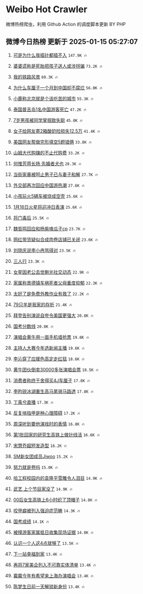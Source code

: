 # Weibo Hot Crawler 



微博热榜爬虫，利用 Github Action 的调度脚本更新 BY PHP 


## 微博今日热榜 更新于 2025-01-15 05:27:07 
1. [可是为什么我插针都插不入](https://s.weibo.com/weibo?q=%23%E5%8F%AF%E6%98%AF%E4%B8%BA%E4%BB%80%E4%B9%88%E6%88%91%E6%8F%92%E9%92%88%E9%83%BD%E6%8F%92%E4%B8%8D%E5%85%A5%23&t=31&band_rank=1&Refer=top) `147.9K 🔥` 

1. [婆婆谎称是死胎把孩子送人或涉拐骗](https://s.weibo.com/weibo?q=%23%E5%A9%86%E5%A9%86%E8%B0%8E%E7%A7%B0%E6%98%AF%E6%AD%BB%E8%83%8E%E6%8A%8A%E5%AD%A9%E5%AD%90%E9%80%81%E4%BA%BA%E6%88%96%E6%B6%89%E6%8B%90%E9%AA%97%23&t=31&band_rank=2&Refer=top) `73.2K 🔥` 

1. [我的铁路风景](https://s.weibo.com/weibo?q=%23%E6%88%91%E7%9A%84%E9%93%81%E8%B7%AF%E9%A3%8E%E6%99%AF%23&t=31&band_rank=3&Refer=top) `60.3K 🔥` 

1. [为什么车厘子一个月到中国却不腐烂](https://s.weibo.com/weibo?q=%23%E4%B8%BA%E4%BB%80%E4%B9%88%E8%BD%A6%E5%8E%98%E5%AD%90%E4%B8%80%E4%B8%AA%E6%9C%88%E5%88%B0%E4%B8%AD%E5%9B%BD%E5%8D%B4%E4%B8%8D%E8%85%90%E7%83%82%23&t=31&band_rank=4&Refer=top) `56.0K 🔥` 

1. [小鹿称北京就是个该吃苦的城市](https://s.weibo.com/weibo?q=%23%E5%B0%8F%E9%B9%BF%E7%A7%B0%E5%8C%97%E4%BA%AC%E5%B0%B1%E6%98%AF%E4%B8%AA%E8%AF%A5%E5%90%83%E8%8B%A6%E7%9A%84%E5%9F%8E%E5%B8%82%23&t=31&band_rank=5&Refer=top) `55.3K 🔥` 

1. [泰国普吉岛1名中国游客死亡](https://s.weibo.com/weibo?q=%23%E6%B3%B0%E5%9B%BD%E6%99%AE%E5%90%89%E5%B2%9B1%E5%90%8D%E4%B8%AD%E5%9B%BD%E6%B8%B8%E5%AE%A2%E6%AD%BB%E4%BA%A1%23&t=31&band_rank=6&Refer=top) `47.2K 🔥` 

1. [7岁男孩被同学掌掴致失聪](https://s.weibo.com/weibo?q=%237%E5%B2%81%E7%94%B7%E5%AD%A9%E8%A2%AB%E5%90%8C%E5%AD%A6%E6%8E%8C%E6%8E%B4%E8%87%B4%E5%A4%B1%E8%81%AA%23&t=31&band_rank=7&Refer=top) `45.0K 🔥` 

1. [女子给网友寄2箱酸奶险损失12.5万](https://s.weibo.com/weibo?q=%23%E5%A5%B3%E5%AD%90%E7%BB%99%E7%BD%91%E5%8F%8B%E5%AF%842%E7%AE%B1%E9%85%B8%E5%A5%B6%E9%99%A9%E6%8D%9F%E5%A4%B112.5%E4%B8%87%23&t=31&band_rank=8&Refer=top) `41.4K 🔥` 

1. [美国网友帮做完形填空5题错俩](https://s.weibo.com/weibo?q=%23%E7%BE%8E%E5%9B%BD%E7%BD%91%E5%8F%8B%E5%B8%AE%E5%81%9A%E5%AE%8C%E5%BD%A2%E5%A1%AB%E7%A9%BA5%E9%A2%98%E9%94%99%E4%BF%A9%23&t=31&band_rank=9&Refer=top) `33.8K 🔥` 

1. [山姆大代购赚的不止代购费](https://s.weibo.com/weibo?q=%23%E5%B1%B1%E5%A7%86%E5%A4%A7%E4%BB%A3%E8%B4%AD%E8%B5%9A%E7%9A%84%E4%B8%8D%E6%AD%A2%E4%BB%A3%E8%B4%AD%E8%B4%B9%23&t=31&band_rank=10&Refer=top) `33.2K 🔥` 

1. [何惟芳蒋长扬 先婚者犬也](https://s.weibo.com/weibo?q=%E4%BD%95%E6%83%9F%E8%8A%B3%E8%92%8B%E9%95%BF%E6%89%AC%20%E5%85%88%E5%A9%9A%E8%80%85%E7%8A%AC%E4%B9%9F&t=31&band_rank=11&Refer=top) `28.3K 🔥` 

1. [当街家暴被呵止男子已与妻子和解](https://s.weibo.com/weibo?q=%23%E5%BD%93%E8%A1%97%E5%AE%B6%E6%9A%B4%E8%A2%AB%E5%91%B5%E6%AD%A2%E7%94%B7%E5%AD%90%E5%B7%B2%E4%B8%8E%E5%A6%BB%E5%AD%90%E5%92%8C%E8%A7%A3%23&t=31&band_rank=12&Refer=top) `27.7K 🔥` 

1. [外交部再次回应中国游热潮](https://s.weibo.com/weibo?q=%23%E5%A4%96%E4%BA%A4%E9%83%A8%E5%86%8D%E6%AC%A1%E5%9B%9E%E5%BA%94%E4%B8%AD%E5%9B%BD%E6%B8%B8%E7%83%AD%E6%BD%AE%23&t=31&band_rank=13&Refer=top) `27.6K 🔥` 

1. [小孩玩火5辆车被烧成空壳](https://s.weibo.com/weibo?q=%23%E5%B0%8F%E5%AD%A9%E7%8E%A9%E7%81%AB5%E8%BE%86%E8%BD%A6%E8%A2%AB%E7%83%A7%E6%88%90%E7%A9%BA%E5%A3%B3%23&t=31&band_rank=14&Refer=top) `25.6K 🔥` 

1. [1月16日火星将迎冲日表演](https://s.weibo.com/weibo?q=%231%E6%9C%8816%E6%97%A5%E7%81%AB%E6%98%9F%E5%B0%86%E8%BF%8E%E5%86%B2%E6%97%A5%E8%A1%A8%E6%BC%94%23&t=31&band_rank=15&Refer=top) `25.6K 🔥` 

1. [将门毒后](https://s.weibo.com/weibo?q=%E5%B0%86%E9%97%A8%E6%AF%92%E5%90%8E&t=31&band_rank=16&Refer=top) `25.5K 🔥` 

1. [魏哲鸣回应和杨紫嗑瓜子cp](https://s.weibo.com/weibo?q=%E9%AD%8F%E5%93%B2%E9%B8%A3%E5%9B%9E%E5%BA%94%E5%92%8C%E6%9D%A8%E7%B4%AB%E5%97%91%E7%93%9C%E5%AD%90cp&t=31&band_rank=17&Refer=top) `23.7K 🔥` 

1. [网红带货疑似合成肉卷店铺已关闭](https://s.weibo.com/weibo?q=%23%E7%BD%91%E7%BA%A2%E5%B8%A6%E8%B4%A7%E7%96%91%E4%BC%BC%E5%90%88%E6%88%90%E8%82%89%E5%8D%B7%E5%BA%97%E9%93%BA%E5%B7%B2%E5%85%B3%E9%97%AD%23&t=31&band_rank=18&Refer=top) `23.6K 🔥` 

1. [刘晓庆说李小冉骂得对](https://s.weibo.com/weibo?q=%23%E5%88%98%E6%99%93%E5%BA%86%E8%AF%B4%E6%9D%8E%E5%B0%8F%E5%86%89%E9%AA%82%E5%BE%97%E5%AF%B9%23&t=31&band_rank=19&Refer=top) `23.5K 🔥` 

1. [三人行](https://s.weibo.com/weibo?q=%E4%B8%89%E4%BA%BA%E8%A1%8C&t=31&band_rank=20&Refer=top) `23.3K 🔥` 

1. [女星因老公去世删光社交动态](https://s.weibo.com/weibo?q=%23%E5%A5%B3%E6%98%9F%E5%9B%A0%E8%80%81%E5%85%AC%E5%8E%BB%E4%B8%96%E5%88%A0%E5%85%89%E7%A4%BE%E4%BA%A4%E5%8A%A8%E6%80%81%23&t=31&band_rank=21&Refer=top) `22.9K 🔥` 

1. [家属称景德镇车祸死者父母重度抑郁](https://s.weibo.com/weibo?q=%23%E5%AE%B6%E5%B1%9E%E7%A7%B0%E6%99%AF%E5%BE%B7%E9%95%87%E8%BD%A6%E7%A5%B8%E6%AD%BB%E8%80%85%E7%88%B6%E6%AF%8D%E9%87%8D%E5%BA%A6%E6%8A%91%E9%83%81%23&t=31&band_rank=22&Refer=top) `22.3K 🔥` 

1. [太好了是免费外教作业有救了](https://s.weibo.com/weibo?q=%23%E5%A4%AA%E5%A5%BD%E4%BA%86%E6%98%AF%E5%85%8D%E8%B4%B9%E5%A4%96%E6%95%99%E4%BD%9C%E4%B8%9A%E6%9C%89%E6%95%91%E4%BA%86%23&t=31&band_rank=23&Refer=top) `22.2K 🔥` 

1. [79只羊是我家的存折](https://s.weibo.com/weibo?q=%2379%E5%8F%AA%E7%BE%8A%E6%98%AF%E6%88%91%E5%AE%B6%E7%9A%84%E5%AD%98%E6%8A%98%23&t=31&band_rank=24&Refer=top) `21.4K 🔥` 

1. [拜登告别演说自夸令美国更强大](https://s.weibo.com/weibo?q=%23%E6%8B%9C%E7%99%BB%E5%91%8A%E5%88%AB%E6%BC%94%E8%AF%B4%E8%87%AA%E5%A4%B8%E4%BB%A4%E7%BE%8E%E5%9B%BD%E6%9B%B4%E5%BC%BA%E5%A4%A7%23&t=31&band_rank=25&Refer=top) `20.8K 🔥` 

1. [国考分数线](https://s.weibo.com/weibo?q=%E5%9B%BD%E8%80%83%E5%88%86%E6%95%B0%E7%BA%BF&t=31&band_rank=26&Refer=top) `20.0K 🔥` 

1. [演唱会黄牛用一面手机墙抢票](https://s.weibo.com/weibo?q=%23%E6%BC%94%E5%94%B1%E4%BC%9A%E9%BB%84%E7%89%9B%E7%94%A8%E4%B8%80%E9%9D%A2%E6%89%8B%E6%9C%BA%E5%A2%99%E6%8A%A2%E7%A5%A8%23&t=31&band_rank=27&Refer=top) `19.8K 🔥` 

1. [主持人大赛今年选新闻主播](https://s.weibo.com/weibo?q=%23%E4%B8%BB%E6%8C%81%E4%BA%BA%E5%A4%A7%E8%B5%9B%E4%BB%8A%E5%B9%B4%E9%80%89%E6%96%B0%E9%97%BB%E4%B8%BB%E6%92%AD%23&t=31&band_rank=28&Refer=top) `19.6K 🔥` 

1. [李沁穿了应援色高定走红毯](https://s.weibo.com/weibo?q=%23%E6%9D%8E%E6%B2%81%E7%A9%BF%E4%BA%86%E5%BA%94%E6%8F%B4%E8%89%B2%E9%AB%98%E5%AE%9A%E8%B5%B0%E7%BA%A2%E6%AF%AF%23&t=31&band_rank=29&Refer=top) `18.6K 🔥` 

1. [黄牛团伙倒卖30000多张演唱会票](https://s.weibo.com/weibo?q=%23%E9%BB%84%E7%89%9B%E5%9B%A2%E4%BC%99%E5%80%92%E5%8D%9630000%E5%A4%9A%E5%BC%A0%E6%BC%94%E5%94%B1%E4%BC%9A%E7%A5%A8%23&t=31&band_rank=30&Refer=top) `18.5K 🔥` 

1. [消费者称终于舍得买4J车厘子](https://s.weibo.com/weibo?q=%23%E6%B6%88%E8%B4%B9%E8%80%85%E7%A7%B0%E7%BB%88%E4%BA%8E%E8%88%8D%E5%BE%97%E4%B9%B04J%E8%BD%A6%E5%8E%98%E5%AD%90%23&t=31&band_rank=31&Refer=top) `17.8K 🔥` 

1. [李昀锐冰湖重生高马尾骑马路透](https://s.weibo.com/weibo?q=%23%E6%9D%8E%E6%98%80%E9%94%90%E5%86%B0%E6%B9%96%E9%87%8D%E7%94%9F%E9%AB%98%E9%A9%AC%E5%B0%BE%E9%AA%91%E9%A9%AC%E8%B7%AF%E9%80%8F%23&t=31&band_rank=32&Refer=top) `17.8K 🔥` 

1. [丁禹兮直播](https://s.weibo.com/weibo?q=%23%E4%B8%81%E7%A6%B9%E5%85%AE%E7%9B%B4%E6%92%AD%23&t=31&band_rank=33&Refer=top) `17.3K 🔥` 

1. [反复啃指甲是种心理障碍](https://s.weibo.com/weibo?q=%23%E5%8F%8D%E5%A4%8D%E5%95%83%E6%8C%87%E7%94%B2%E6%98%AF%E7%A7%8D%E5%BF%83%E7%90%86%E9%9A%9C%E7%A2%8D%23&t=31&band_rank=34&Refer=top) `17.2K 🔥` 

1. [周深听到要他演戏时的表情](https://s.weibo.com/weibo?q=%E5%91%A8%E6%B7%B1%E5%90%AC%E5%88%B0%E8%A6%81%E4%BB%96%E6%BC%94%E6%88%8F%E6%97%B6%E7%9A%84%E8%A1%A8%E6%83%85&t=31&band_rank=35&Refer=top) `16.8K 🔥` 

1. [第1批回家的研究生高铁上做针线活](https://s.weibo.com/weibo?q=%23%E7%AC%AC1%E6%89%B9%E5%9B%9E%E5%AE%B6%E7%9A%84%E7%A0%94%E7%A9%B6%E7%94%9F%E9%AB%98%E9%93%81%E4%B8%8A%E5%81%9A%E9%92%88%E7%BA%BF%E6%B4%BB%23&t=31&band_rank=36&Refer=top) `16.6K 🔥` 

1. [宋慧乔超短发造型](https://s.weibo.com/weibo?q=%23%E5%AE%8B%E6%85%A7%E4%B9%94%E8%B6%85%E7%9F%AD%E5%8F%91%E9%80%A0%E5%9E%8B%23&t=31&band_rank=37&Refer=top) `16.2K 🔥` 

1. [SM新女团成员Jiwoo](https://s.weibo.com/weibo?q=SM%E6%96%B0%E5%A5%B3%E5%9B%A2%E6%88%90%E5%91%98Jiwoo&t=31&band_rank=38&Refer=top) `15.2K 🔥` 

1. [努力就是卷吗](https://s.weibo.com/weibo?q=%23%E5%8A%AA%E5%8A%9B%E5%B0%B1%E6%98%AF%E5%8D%B7%E5%90%97%23&t=31&band_rank=39&Refer=top) `15.0K 🔥` 

1. [哈工程校园内的袁隆平雪雕令人泪目](https://s.weibo.com/weibo?q=%23%E5%93%88%E5%B7%A5%E7%A8%8B%E6%A0%A1%E5%9B%AD%E5%86%85%E7%9A%84%E8%A2%81%E9%9A%86%E5%B9%B3%E9%9B%AA%E9%9B%95%E4%BB%A4%E4%BA%BA%E6%B3%AA%E7%9B%AE%23&t=31&band_rank=40&Refer=top) `14.9K 🔥` 

1. [武艺 上个节目家没了](https://s.weibo.com/weibo?q=%E6%AD%A6%E8%89%BA%20%E4%B8%8A%E4%B8%AA%E8%8A%82%E7%9B%AE%E5%AE%B6%E6%B2%A1%E4%BA%86&t=31&band_rank=41&Refer=top) `14.9K 🔥` 

1. [00后女生高铁上6小时织了顶帽子](https://s.weibo.com/weibo?q=%2300%E5%90%8E%E5%A5%B3%E7%94%9F%E9%AB%98%E9%93%81%E4%B8%8A6%E5%B0%8F%E6%97%B6%E7%BB%87%E4%BA%86%E9%A1%B6%E5%B8%BD%E5%AD%90%23&t=31&band_rank=42&Refer=top) `14.8K 🔥` 

1. [咬甲癖被列入强迫症范畴](https://s.weibo.com/weibo?q=%23%E5%92%AC%E7%94%B2%E7%99%96%E8%A2%AB%E5%88%97%E5%85%A5%E5%BC%BA%E8%BF%AB%E7%97%87%E8%8C%83%E7%95%B4%23&t=31&band_rank=43&Refer=top) `14.3K 🔥` 

1. [国考成绩](https://s.weibo.com/weibo?q=%E5%9B%BD%E8%80%83%E6%88%90%E7%BB%A9&t=31&band_rank=44&Refer=top) `14.1K 🔥` 

1. [被撞游客家属抵日收集现场证据](https://s.weibo.com/weibo?q=%23%E8%A2%AB%E6%92%9E%E6%B8%B8%E5%AE%A2%E5%AE%B6%E5%B1%9E%E6%8A%B5%E6%97%A5%E6%94%B6%E9%9B%86%E7%8E%B0%E5%9C%BA%E8%AF%81%E6%8D%AE%23&t=31&band_rank=45&Refer=top) `14.0K 🔥` 

1. [认识一个人这4点就够了](https://s.weibo.com/weibo?q=%23%E8%AE%A4%E8%AF%86%E4%B8%80%E4%B8%AA%E4%BA%BA%E8%BF%994%E7%82%B9%E5%B0%B1%E5%A4%9F%E4%BA%86%23&t=31&band_rank=46&Refer=top) `13.5K 🔥` 

1. [下一站幸福到家](https://s.weibo.com/weibo?q=%23%E4%B8%8B%E4%B8%80%E7%AB%99%E5%B9%B8%E7%A6%8F%E5%88%B0%E5%AE%B6%23&t=31&band_rank=47&Refer=top) `13.4K 🔥` 

1. [再将7家美企列入不可靠实体清单](https://s.weibo.com/weibo?q=%23%E5%86%8D%E5%B0%867%E5%AE%B6%E7%BE%8E%E4%BC%81%E5%88%97%E5%85%A5%E4%B8%8D%E5%8F%AF%E9%9D%A0%E5%AE%9E%E4%BD%93%E6%B8%85%E5%8D%95%23&t=31&band_rank=48&Refer=top) `13.4K 🔥` 

1. [霉霉今年有希望来上海办演唱会](https://s.weibo.com/weibo?q=%23%E9%9C%89%E9%9C%89%E4%BB%8A%E5%B9%B4%E6%9C%89%E5%B8%8C%E6%9C%9B%E6%9D%A5%E4%B8%8A%E6%B5%B7%E5%8A%9E%E6%BC%94%E5%94%B1%E4%BC%9A%23&t=31&band_rank=49&Refer=top) `13.4K 🔥` 

1. [陈梦生日前一天解锁新身份](https://s.weibo.com/weibo?q=%23%E9%99%88%E6%A2%A6%E7%94%9F%E6%97%A5%E5%89%8D%E4%B8%80%E5%A4%A9%E8%A7%A3%E9%94%81%E6%96%B0%E8%BA%AB%E4%BB%BD%23&t=31&band_rank=50&Refer=top) `13.4K 🔥` 

